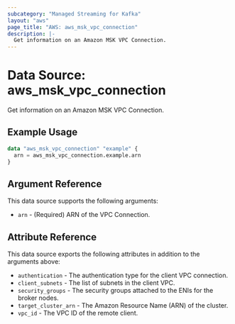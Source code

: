 ```yaml
---
subcategory: "Managed Streaming for Kafka"
layout: "aws"
page_title: "AWS: aws_msk_vpc_connection"
description: |-
  Get information on an Amazon MSK VPC Connection.
---
```

# Data Source: aws_msk_vpc_connection

Get information on an Amazon MSK VPC Connection.

## Example Usage

```terraform
data "aws_msk_vpc_connection" "example" {
  arn = aws_msk_vpc_connection.example.arn
}
```

## Argument Reference

This data source supports the following arguments:

* `arn` - (Required) ARN of the VPC Connection.

## Attribute Reference

This data source exports the following attributes in addition to the arguments above:

* `authentication` - The authentication type for the client VPC connection.
* `client_subnets` - The list of subnets in the client VPC.
* `security_groups` - The security groups attached to the ENIs for the broker nodes.
* `target_cluster_arn` - The Amazon Resource Name (ARN) of the cluster.
* `vpc_id` - The VPC ID of the remote client.
